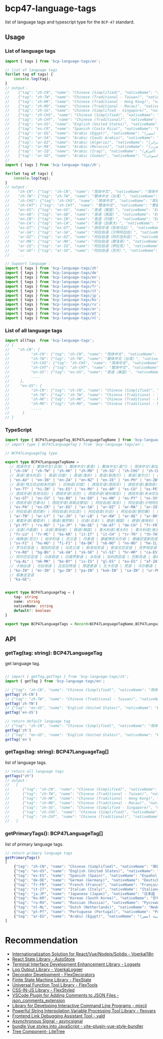 # bcp47-language-tags

list of language tags and typescript type for the `BCP-47` standard.

## Usage

### List of language tags

```typescript
import { tags } from 'bcp-language-tags/en';

// list of language tags
for(let tag of tags) {
    console.log(tag);
}
// output：
//    {"tag": "zh-CN", "name": "Chinese (Simplified)", "nativeName": "简体中文", "primary": true},
//    {"tag": "zh-TW", "name": "Chinese (Traditional - Taiwan)", "nativeName": "繁體中文 (臺灣)"},
//    {"tag": "zh-HK", "name": "Chinese (Traditional - Hong Kong)", "nativeName": "繁體中文（香港）"},
//    {"tag": "zh-MO", "name": "Chinese (Traditional - Macau)", "nativeName": "繁體中文 (Traditional Chinese - Macau)"},
//    {"tag": "zh-SG", "name": "Chinese (Simplified - Singapore)", "nativeName": "简体中文 (Simplified Chinese - Singapore)"},      
//    {"tag": "zh-CHS", "name": "Chinese (Simplified)", "nativeName": "简体中文"},
//    {"tag": "zh-CHT", "name": "Chinese (Traditional)", "nativeName": "繁體中文 (Traditional Chinese)"},
//    {"tag": "en-US", "name": "English (United States)", "nativeName": "English (United States)", "primary": true},
//    {"tag": "es-CR", "name": "Spanish (Costa Rica)", "nativeName": "Español (Costa Rica)"},
//    {"tag": "ar-EG", "name": "Arabic (Egypt)", "nativeName": "العربية (مصر)", "primary": true},
//    {"tag": "ar-SA", "name": "Arabic (Saudi Arabia)", "nativeName": "العربية (السعودية)"},
//    {"tag": "ar-DZ", "name": "Arabic (Algeria)", "nativeName": "العربية (الجزائر)"},
//    {"tag": "ar-MA", "name": "Arabic (Morocco)", "nativeName": "العربية (المغرب)"},
//    {"tag": "ar-IQ", "name": "Arabic (Iraq)", "nativeName": "العربية (العراق)"},
//    {"tag": "ar-SD", "name": "Arabic (Sudan)", "nativeName": "العربية (السودان)"},
//    .....
import { tags } from 'bcp-language-tags/zh';

for(let tag of tags) {
    console.log(tag);
}
// output：
//    "zh-CN": {"tag": "zh-CN", "name": "简体中文", "nativeName": "简体中文", "primary": true},
//    "zh-TW": {"tag": "zh-TW", "name": "繁体中文（台湾）", "nativeName": "繁體中文 (臺灣)"}, 
//    "zh-CHS": {"tag": "zh-CHS", "name": "简体中文", "nativeName": "简体中文"},
//    "zh-CHT": {"tag": "zh-CHT", "name": "繁体中文", "nativeName": "繁體中文 (Traditional Chinese)"},
//    "en-US": {"tag": "en-US", "name": "英语（美国）", "nativeName": "English (United States)", "primary": true},
//    "en-GB": {"tag": "en-GB", "name": "英语（英国）", "nativeName": "English (United Kingdom)"},
//    "en-IN": {"tag": "en-IN", "name": "英语（印度）", "nativeName": "English (India)"},
//    "en-CA": {"tag": "en-CA", "name": "英语（加拿大）", "nativeName": "English (Canada)"},  
//    "es-GT": {"tag": "es-GT", "name": "西班牙语（危地马拉）", "nativeName": "Español (Guatemala)"}, 
//    "ar-SA": {"tag": "ar-SA", "name": "阿拉伯语（沙特阿拉伯）", "nativeName": "العربية (السعودية)"},
//    "ar-DZ": {"tag": "ar-DZ", "name": "阿拉伯语（阿尔及利亚）", "nativeName": "العربية (الجزائر)"},
//    "ar-MA": {"tag": "ar-MA", "name": "阿拉伯语（摩洛哥）", "nativeName": "العربية (المغرب)"},
//    "ar-IQ": {"tag": "ar-IQ", "name": "阿拉伯语（伊拉克）", "nativeName": "العربية (العراق)"},
//    "ar-SD": {"tag": "ar-SD", "name": "阿拉伯语（苏丹）", "nativeName": "العربية (السودان)"},
//    ...

// Supoort language :
import { tags } from 'bcp-language-tags/zh'
import { tags } from 'bcp-language-tags/de'
import { tags } from 'bcp-language-tags/en';
import { tags } from 'bcp-language-tags/es';
import { tags } from 'bcp-language-tags/fr';
import { tags } from 'bcp-language-tags/it';
import { tags } from 'bcp-language-tags/jp';
import { tags } from 'bcp-language-tags/ko';
import { tags } from 'bcp-language-tags/ru';
import { tags } from 'bcp-language-tags/ar';
import { tags } from 'bcp-language-tags/pt';
import { tags } from 'bcp-language-tags/nl';
```

### List of all language tags

```typescript
import allTags  from 'bcp-language-tags';
// {
//    "zh-CN": {
//          "zh-CN": {"tag": "zh-CN", "name": "简体中文", "nativeName": "简体中文", "primary": true},
//          "zh-TW": {"tag": "zh-TW", "name": "繁体中文（台湾）", "nativeName": "繁體中文 (臺灣)"}, 
//          "zh-CHS": {"tag": "zh-CHS", "name": "简体中文", "nativeName": "简体中文"},
//          "zh-CHT": {"tag": "zh-CHT", "name": "繁体中文", "nativeName": "繁體中文 (Traditional Chinese)"},
//          "en-US": {"tag": "en-US", "name": "英语（美国）", "nativeName": "English (United States)", "primary": true},
//          ....
//     },
//     "en-US": {
//          "zh-CN": {"tag": "zh-CN", "name": "Chinese (Simplified)", "nativeName": "简体中文", "primary": true},
//          "zh-TW": {"tag": "zh-TW", "name": "Chinese (Traditional - Taiwan)", "nativeName": "繁體中文 (臺灣)"},
//          "zh-HK": {"tag": "zh-HK", "name": "Chinese (Traditional - Hong Kong)", "nativeName": "繁體中文（香港）"},
//          "zh-MO": {"tag": "zh-MO", "name": "Chinese (Traditional - Macau)", "nativeName": "繁體中文 (Traditional Chinese - Macau)
//          .....
//      }
// }

```


### TypeScript

```typescript
import type { BCP47LanguageTag,BCP47LanguageTagName } from 'bcp-language-tags/zh';
// import type { BCP47LanguageTag } from 'bcp-language-tags/en';

// BCP47LanguageTag type

export type BCP47LanguageTagName = 
  // 简体中文 | 繁体中文(台湾) | 繁体中文(香港) | 繁体中文(澳门) | 简体中文(新加坡) | 简体中文 | 繁体中文 | 英语(美国) | 英语(英国) | 英语(加拿大)
  | "zh-CN" | "zh-TW" | "zh-HK" | "zh-MO" | "zh-SG" | "zh-CHS" | "zh-CHT" | "en-US" | "en-GB" | "en-CA"
  // 英语(澳大利亚) | 英语(印度) | 英语(南非) | 英语(新西兰) | 英语(爱尔兰) | 英语(菲律宾) | 英语(津巴布韦) | 英语(伯利兹) | 英语(加勒比) | 英语(牙买加)
  | "en-AU" | "en-IN" | "en-ZA" | "en-NZ" | "en-IE" | "en-PH" | "en-ZW" | "en-BZ" | "en-CB" | "en-JM"
  // 英语(特立尼达和多巴哥) | 印地语(印度) | 西班牙语(西班牙) | 西班牙语(墨西哥) | 西班牙语(阿根廷) | 西班牙语(哥伦比亚) | 西班牙语(秘鲁) | 西班牙语(委内瑞拉) | 西班牙语(智利) | 西班牙语(厄瓜多尔)
  | "en-TT" | "hi-IN" | "es-ES" | "es-MX" | "es-AR" | "es-CO" | "es-PE" | "es-VE" | "es-CL" | "es-EC"
  // 西班牙语(危地马拉) | 西班牙语(古巴) | 西班牙语(玻利维亚) | 西班牙语(多米尼加共和国) | 西班牙语(洪都拉斯) | 西班牙语(巴拉圭) | 西班牙语(萨尔瓦多) | 西班牙语(尼加拉瓜) | 西班牙语(波多黎各) | 西班牙语(乌拉圭)
  | "es-GT" | "es-CU" | "es-BO" | "es-DO" | "es-HN" | "es-PY" | "es-SV" | "es-NI" | "es-PR" | "es-UY"
  // 西班牙语(巴拿马) | 西班牙语(哥斯达黎加) | 阿拉伯语(埃及) | 阿拉伯语(沙特阿拉伯) | 阿拉伯语(阿尔及利亚) | 阿拉伯语(摩洛哥) | 阿拉伯语(伊拉克) | 阿拉伯语(苏丹) | 阿拉伯语(也门) | 阿拉伯语(叙利亚)
  | "es-PA" | "es-CR" | "ar-EG" | "ar-SA" | "ar-DZ" | "ar-MA" | "ar-IQ" | "ar-SD" | "ar-YE" | "ar-SY"
  // 阿拉伯语(突尼斯) | 阿拉伯语(利比亚) | 阿拉伯语(约旦) | 阿拉伯语(黎巴嫩) | 阿拉伯语(科威特) | 阿拉伯语(阿联酋) | 阿拉伯语(巴林) | 阿拉伯语(卡塔尔) | 阿拉伯语(阿曼) | 葡萄牙语(巴西)
  | "ar-TN" | "ar-LY" | "ar-JO" | "ar-LB" | "ar-KW" | "ar-AE" | "ar-BH" | "ar-QA" | "ar-OM" | "pt-BR"
  // 葡萄牙语(葡萄牙) | 俄语(俄罗斯) | 日语(日本) | 德语(德国) | 德语(奥地利) | 德语(瑞士) | 法语(法国) | 法语(加拿大) | 法语(比利时) | 法语(瑞士)
  | "pt-PT" | "ru-RU" | "ja-JP" | "de-DE" | "de-AT" | "de-CH" | "fr-FR" | "fr-CA" | "fr-BE" | "fr-CH"
  // 法语(卢森堡) | 法语(摩纳哥) | 韩语(韩国) | 意大利语(意大利) | 意大利语(瑞士) | 土耳其语 | 泰语 | 希腊语 | 捷克语 | 瑞典语
  | "fr-LU" | "fr-MC" | "ko-KR" | "it-IT" | "it-CH" | "tr-TR" | "th-TH" | "el-GR" | "cs-CZ" | "sv-SE"
  // 瑞典语(芬兰) | 匈牙利语 | 芬兰语 | 丹麦语 | 挪威博克马尔语 | 挪威尼诺斯克语 | 希伯来语 | 印度尼西亚语 | 马来语(马来西亚) | 马来语(文莱)
  | "sv-FI" | "hu-HU" | "fi-FI" | "da-DK" | "nb-NO" | "nn-NO" | "he-IL" | "id-ID" | "ms-MY" | "ms-BN"
  // 罗马尼亚语 | 保加利亚语 | 乌克兰语 | 斯洛伐克语 | 斯洛文尼亚语 | 克罗地亚语 | 加泰罗尼亚语 | 立陶宛语 | 拉脱维亚语 | 爱沙尼亚语
  | "ro-RO" | "bg-BG" | "uk-UA" | "sk-SK" | "sl-SI" | "hr-HR" | "ca-ES" | "lt-LT" | "lv-LV" | "et-EE"
  // 阿尔巴尼亚语 | 马其顿语 | 白俄罗斯语 | 冰岛语 | 加利西亚语 | 巴斯克语 | 南非荷兰语 | 斯瓦希里语 | 泰米尔语 | 泰卢固语
  | "sq-AL" | "mk-MK" | "be-BY" | "is-IS" | "gl-ES" | "eu-ES" | "af-ZA" | "sw-KE" | "ta-IN" | "te-IN"
  // 卡纳达语 | 马拉地语 | 古吉拉特语 | 旁遮普语 | 孔卡尼语 | 梵语 | 乌尔都语 | 波斯语 | 叙利亚语 | 迪维希语
  | "kn-IN" | "mr-IN" | "gu-IN" | "pa-IN" | "kok-IN" | "sa-IN" | "ur-PK" | "fa-IR" | "syr-SY" | "div-MV"
  // 格鲁吉亚语
  | "ka-GE";


export type BCP47LanguageTag = {
    tag: string 
    name: string
    nativeName: string
    default?: boolean
}

export type BCP47LanguageTags = Record<BCP47LanguageTagName,BCP47LanguageTag>
```

## API

### getTag(tag: string): BCP47LanguageTag

get language tag.

```typescript

// import { getTag,getTags } from 'bcp-language-tags/zh'; 
import { getTag } from 'bcp-language-tags/en';   

// {"tag": "zh-CN", "name": "Chinese (Simplified)", "nativeName": "简体中文", "primary": true}
getTag('zh-CN') 
// {"tag": "zh-TW", "name": "Chinese (Traditional - Taiwan)", "nativeName": "繁體中文 (臺灣)"}
getTag('zh-TW') 
// {"tag": "en-US", "name": "English (United States)", "nativeName": "English (United States)", "primary": true}
getTag('en-US') 

// return default language tag
// {"tag": "zh-CN", "name": "Chinese (Simplified)", "nativeName": "简体中文", "primary": true}
getTag('zh') 
// {"tag": "en-US", "name": "English (United States)", "nativeName": "English (United States)", "primary": true}
getTag('en') 
```

### getTags(tag: string): BCP47LanguageTag[]

list of language tags.

```typescript
// return all language tags
getTags("zh")
// output：
//   [
//      {"tag": "zh-CN", "name": "Chinese (Simplified)", "nativeName": "简体中文", "primary": true}
//      {"tag": "zh-TW", "name": "Chinese (Traditional - Taiwan)", "nativeName": "繁體中文 (臺灣)"}
//      {"tag": "zh-HK", "name": "Chinese (Traditional - Hong Kong)", "nativeName": "繁體中文（香港）"}
//      {"tag": "zh-MO", "name": "Chinese (Traditional - Macau)", "nativeName": "繁體中文 (Traditional Chinese - Macau)"}
//      {"tag": "zh-SG", "name": "Chinese (Simplified - Singapore)", "nativeName": "简体中文 (Simplified Chinese - Singapore)"}
//      {"tag": "zh-CHS", "name": "Chinese (Simplified)", "nativeName": "简体中文"}
//      {"tag": "zh-CHT", "name": "Chinese (Traditional)", "nativeName": "繁體中文 (Traditional Chinese)"}
//   ]
```

### getPrimaryTags(): BCP47LanguageTag[]

list of primary language tags.

```typescript
// return primary language tags
getPrimaryTags()
[
    {"tag": "zh-CN", "name": "Chinese (Simplified)", "nativeName": "简体中文", "primary": true},
    {"tag": "en-US", "name": "English (United States)", "nativeName": "English (United States)", "primary": true}
    {"tag": "es-ES", "name": "Spanish (Spain)", "nativeName": "Español (España)", "primary": true },
    {"tag": "de-DE", "name": "German (Germany)", "nativeName": "Deutsch (Deutschland)", "primary": true },
    {"tag": "fr-FR", "name": "French (France)", "nativeName": "Français (France)", "primary": true },
    {"tag": "it-IT", "name": "Italian (Italy)", "nativeName": "Italiano (Italia)", "primary": true },
    {"tag": "ja-JP", "name": "Japanese (Japan)", "nativeName": "日本語 (日本)", "primary": true },
    {"tag": "ko-KR", "name": "Korean (South Korea)", "nativeName": "한국어 (대한민국)", "primary": true },
    {"tag": "ru-RU", "name": "Russian (Russia)", "nativeName": "Русский (Россия)", "primary": true },
    {"tag": "nl-NL", "name": "Dutch (Netherlands)", "nativeName": "Nederlands (Nederland)", "primary": true },
    {"tag": "pt-PT", "name": "Portuguese (Portugal)", "nativeName": "Português (Portugal)", "primary": true },
    {"tag": "ar-EG", "name": "Arabic (Egypt)", "nativeName": "العربية (مصر)", "primary": true }
]
```



# Recommendation

- [Internationalization Solution for React/Vue/Nodejs/Solidjs - VoerkaI18n](https://zhangfisher.github.io/voerka-i18n/)
- [React State Library - AutoStore](https://zhangfisher.github.io/autostore/)
- [Terminal Interface Development Enhancement Library - Logsets](https://zhangfisher.github.io/logsets/)
- [Log Output Library  - VoerkaLogger](https://zhangfisher.github.io/voerkalogger/)
- [Decorator Development - FlexDecorators](https://zhangfisher.github.io/flex-decorators/)
- [Finite State Machine Library  - FlexState](https://zhangfisher.github.io/flexstate/)
- [Universal Function Tool Library - FlexTools](https://zhangfisher.github.io/flex-tools/)
- [CSS-IN-JS Library  - FlexStyled](https://zhangfisher.github.io/flexstyled/)
- [VSCode Plugin for Adding Comments to JSON Files - json_comments_extension](https://github.com/zhangfisher/json_comments_extension)
- [Library for Developing Interactive Command Line Programs  - mixcli](https://github.com/zhangfisher/mixcli)
- [Powerful String Interpolation Variable Processing Tool Library - flexvars](https://github.com/zhangfisher/flexvars)
- [Frontend Link Debugging Assistant Tool - yald](https://github.com/zhangfisher/yald)
- [Asynchronous Signal - asyncsignal](https://github.com/zhangfisher/asyncsignal)
- [bundle Vue styles into JavaScript - vite-plugin-vue-style-bundler ](https://github.com/zhangfisher/vite-plugin-vue-style-bundler)
- [Tree Component- LiteTree](https://github.com/zhangfisher/lite-tree)

